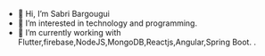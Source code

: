 - 👋 Hi, I’m Sabri Bargougui
- 👀 I’m interested in  technology and programming.
- 🌱 I’m currently working with Flutter,firebase,NodeJS,MongoDB,Reactjs,Angular,Spring Boot.
 .

<!---
sabri1bargougui/sabri1bargougui is a ✨ special ✨ repository because its `README.md` (this file) appears on your GitHub profile.
You can click the Preview link to take a look at your changes.
--->

